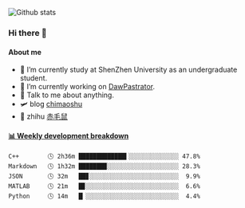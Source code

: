 ![Github stats](https://github-readme-stats.vercel.app/api?username=chimaoshu&show_icons=true&theme=cobalt)

### Hi there 👋

#### About me

- 🏫 I’m currently study at ShenZhen University as an undergraduate student.
- 🔭 I’m currently working on [DawPastrator](https://github.com/DawPastrator/server).
- 💬 Talk to me about anything.
- 🛩️ blog  [chimaoshu](https://www.chimaoshu.top)
- 🎯 zhihu  [赤毛鼠](https://www.zhihu.com/people/chi-mao-shu-53/)

<!-- waka-box start -->
#### <a href="https://gist.github.com/e235103f6d3ace58395a9ff863c34467" target="_blank">📊 Weekly development breakdown</a>
```text
C++        🕓 2h36m █████████████▍░░░░░░░░░░░░░░ 47.8%
Markdown   🕓 1h32m ███████▉░░░░░░░░░░░░░░░░░░░░ 28.3%
JSON       🕓 32m   ██▊░░░░░░░░░░░░░░░░░░░░░░░░░  9.9%
MATLAB     🕓 21m   █▊░░░░░░░░░░░░░░░░░░░░░░░░░░  6.6%
Python     🕓 14m   █▏░░░░░░░░░░░░░░░░░░░░░░░░░░  4.4%
```
<!-- Powered by https://github.com/YouEclipse/waka-box-go . -->
<!-- waka-box end -->
